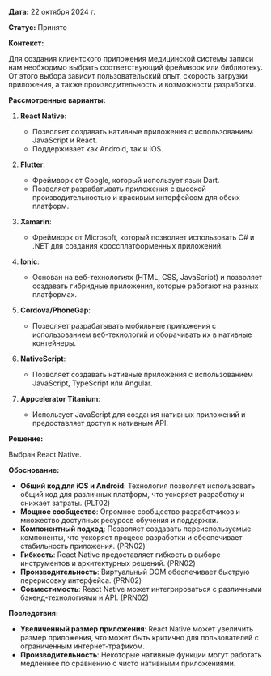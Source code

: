 **Дата:** 22 октября 2024 г.

**Статус:** Принято

**Контекст:**

Для создания клиентского приложения медицинской системы записи нам необходимо выбрать соответствующий фреймворк или библиотеку. От этого выбора зависит пользовательский опыт, скорость загрузки приложения, а также производительность и возможности разработки.

**Рассмотренные варианты:**

1. **React Native**:
   - Позволяет создавать нативные приложения с использованием JavaScript и React.
   - Поддерживает как Android, так и iOS.

2. **Flutter**:
   - Фреймворк от Google, который использует язык Dart.
   - Позволяет разрабатывать приложения с высокой производительностью и красивым интерфейсом для обеих платформ.

3. **Xamarin**:
   - Фреймворк от Microsoft, который позволяет использовать C# и .NET для создания кроссплатформенных приложений.

4. **Ionic**:
   - Основан на веб-технологиях (HTML, CSS, JavaScript) и позволяет создавать гибридные приложения, которые работают на разных платформах.

5. **Cordova/PhoneGap**:
   - Позволяет разрабатывать мобильные приложения с использованием веб-технологий и оборачивать их в нативные контейнеры.

6. **NativeScript**:
   - Позволяет создавать нативные приложения с использованием JavaScript, TypeScript или Angular.

7. **Appcelerator Titanium**:
   - Использует JavaScript для создания нативных приложений и предоставляет доступ к нативным API.

**Решение:**

Выбран React Native.

**Обоснование:**

- **Общий код для iOS и Android**: Технология позволяет использовать общий код для различных платформ, что ускоряет разработку и снижает затраты. (PLT02)
- **Мощное сообщество**: Огромное сообщество разработчиков и множество доступных ресурсов обучения и поддержки.
- **Компонентный подход**: Позволяет создавать переиспользуемые компоненты, что ускоряет процесс разработки и обеспечивает стабильность приложения. (PRN02)
- **Гибкость**: React Native предоставляет гибкость в выборе инструментов и архитектурных решений.  (PRN02)
- **Производительность**: Виртуальный DOM обеспечивает быструю перерисовку интерфейса. (PRN02)
- **Совместимость**: React Native может интегрироваться с различными бэкенд-технологиями и API. (PRN02)

**Последствия:**

- **Увеличенный размер приложения**: React Native может увеличить размер приложения, что может быть критично для пользователей с ограниченным интернет-трафиком.
- **Производительность**: Некоторые нативные функции могут работать медленнее по сравнению с чисто нативными приложениями.
